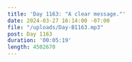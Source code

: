 ```yaml
---
title: 'Day 1163: "A clear message."'
date: 2024-03-27 16:14:00 -07:00
file: "/uploads/Day-B1163.mp3"
post: Day 1163
duration: '00:05:19'
length: 4502670
---
```


